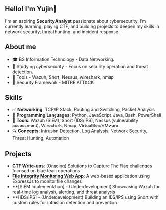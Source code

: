## Hello! I'm Yujin👋

I'm an aspiring **Security Analyst** passionate about cybersecurity. I’m currently learning, playing CTF, and building projects to deepen my skills in network security, threat hunting, and incident response.

## About me
* 🎓 BS Information Technology - Data Networking.
* 🌱 Studying cybersecurity - Focus on security operation and threat detection.
* 🎯 Tools - Wazuh, Snort, Nessus, wireshark, nmap
* 👾 Security Framework - MITRE ATT&CK

## Skills
- ✅ **Networking**: TCP/IP Stack, Routing and Switching, Packet Analysis
- 🧠 **Programming Languages**: Python, JavaScript, Java, Bash, PowerShell
- 🎯 **Tools**: Wazuh (SIEM), Snort (IDS/IPS), Nessus (vulnerability assessment), Wireshark, Nmap, VirtualBox/VMware
- 🔍 **Concepts**: Intrusion Detection, Log Analysis, Network Security, Threat Hunting, Automation

## Projects
- **[CTF Write-ups](https://medium.com/@barete.mart)**: (Ongoing) Solutions to Capture The Flag challenges focused on blue team operations
- **[File Integrity Monitoring Web App](https://fim-web-based-production.up.railway.app/)**: A web-based application using ExpressJs to monitor file changes
- **[SIEM Implementation] - (Underdevelopment) Showcasing Wazuh for real-time log analysis, alerting, and threat analysis
- **[IDS/IPS] - (Underdevelopment) Building an IDS/IPS using Snort with custom rules for intrusion detection and prevention

<!--
**yujin-xin/yujin-xin** is a ✨ _special_ ✨ repository because its `README.md` (this file) appears on your GitHub profile.

Here are some ideas to get you started:

- 🔭 I’m currently working on ...
- 🌱 I’m currently learning ...
- 👯 I’m looking to collaborate on ...
- 🤔 I’m looking for help with ...
- 💬 Ask me about ...
- 📫 How to reach me: ...
- 😄 Pronouns: ...
- ⚡ Fun fact: ...
-->
